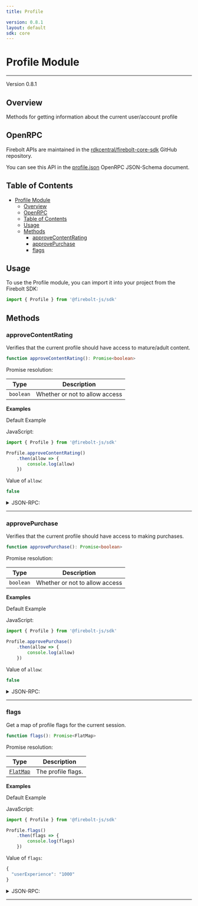 ```yaml
---
title: Profile

version: 0.8.1
layout: default
sdk: core
---
```


# Profile Module
---
Version 0.8.1

## Overview
 Methods for getting information about the current user/account profile

## OpenRPC
Firebolt APIs are maintained in the [rdkcentral/firebolt-core-sdk](https://github.com/rdkcentral/firebolt-core-sdk) GitHub repository.

You can see this API in the [profile.json](https://github.com/rdkcentral/firebolt-core-sdk/blob/main/src/modules/profile.json) OpenRPC JSON-Schema document. 

## Table of Contents
- [Profile Module](#profile-module)
  - [Overview](#overview)
  - [OpenRPC](#openrpc)
  - [Table of Contents](#table-of-contents)
  - [Usage](#usage)
  - [Methods](#methods)
    - [approveContentRating](#approvecontentrating)
    - [approvePurchase](#approvepurchase)
    - [flags](#flags)

<span></span>

## Usage
To use the Profile module, you can import it into your project from the Firebolt SDK:

```javascript
import { Profile } from '@firebolt-js/sdk'
```


## Methods
### approveContentRating

Verifies that the current profile should have access to mature/adult content.

```typescript
function approveContentRating(): Promise<boolean>
```


Promise resolution:

| Type | Description |
| ---- | ----------- |
| `boolean` | Whether or not to allow access |


**Examples**

Default Example

JavaScript:

```javascript
import { Profile } from '@firebolt-js/sdk'

Profile.approveContentRating()
    .then(allow => {
        console.log(allow)
    })
```
Value of `allow`:

```javascript
false
```


<details>
  <summary>JSON-RPC:</summary>

Request:

```json
{
  "jsonrpc": "2.0",
  "id": 1,
  "method": "profile.approveContentRating",
  "params": {}
}
```

Response:

```json
{
  "jsonrpc": "2.0",
  "id": 1,
  "result": false
}
```

</details>




---

### approvePurchase

Verifies that the current profile should have access to making purchases.

```typescript
function approvePurchase(): Promise<boolean>
```


Promise resolution:

| Type | Description |
| ---- | ----------- |
| `boolean` | Whether or not to allow access |


**Examples**

Default Example

JavaScript:

```javascript
import { Profile } from '@firebolt-js/sdk'

Profile.approvePurchase()
    .then(allow => {
        console.log(allow)
    })
```
Value of `allow`:

```javascript
false
```


<details>
  <summary>JSON-RPC:</summary>

Request:

```json
{
  "jsonrpc": "2.0",
  "id": 1,
  "method": "profile.approvePurchase",
  "params": {}
}
```

Response:

```json
{
  "jsonrpc": "2.0",
  "id": 1,
  "result": false
}
```

</details>




---

### flags

Get a map of profile flags for the current session.

```typescript
function flags(): Promise<FlatMap>
```


Promise resolution:

| Type | Description |
| ---- | ----------- |
| [`FlatMap`](../Types/schemas/#flatmap) | The profile flags. |


**Examples**

Default Example

JavaScript:

```javascript
import { Profile } from '@firebolt-js/sdk'

Profile.flags()
    .then(flags => {
        console.log(flags)
    })
```
Value of `flags`:

```javascript
{
  "userExperience": "1000"
}
```


<details>
  <summary>JSON-RPC:</summary>

Request:

```json
{
  "jsonrpc": "2.0",
  "id": 1,
  "method": "profile.flags",
  "params": {}
}
```

Response:

```json
{
  "jsonrpc": "2.0",
  "id": 1,
  "result": {
    "userExperience": "1000"
  }
}
```

</details>




---









